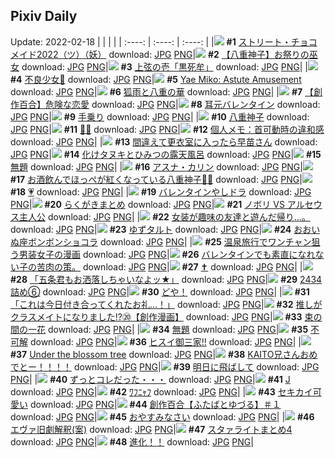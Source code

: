 ## Pixiv Daily
Update: 2022-02-18
|      |      |      |
| :----: | :----: | :----: |
|![](https://pixiv.microyu.workers.dev/c/240x480/img-master/img/2022/02/16/21/56/55/96304538_p0_master1200.jpg) **#1** [ストリート・チョコメイド2022（ツ）（妖）](https://www.pixiv.net/artworks/96304538) download: [JPG](https://pixiv.microyu.workers.dev/img-original/img/2022/02/16/21/56/55/96304538_p0.jpg) [PNG](https://pixiv.microyu.workers.dev/img-original/img/2022/02/16/21/56/55/96304538_p0.png)|![](https://pixiv.microyu.workers.dev/c/240x480/img-master/img/2022/02/16/19/27/42/96300930_p0_master1200.jpg) **#2** [【八重神子】お祭りの巫女](https://www.pixiv.net/artworks/96300930) download: [JPG](https://pixiv.microyu.workers.dev/img-original/img/2022/02/16/19/27/42/96300930_p0.jpg) [PNG](https://pixiv.microyu.workers.dev/img-original/img/2022/02/16/19/27/42/96300930_p0.png)|![](https://pixiv.microyu.workers.dev/c/240x480/img-master/img/2022/02/16/00/13/41/96286824_p0_master1200.jpg) **#3** [上弦の壱「黒死牟」](https://www.pixiv.net/artworks/96286824) download: [JPG](https://pixiv.microyu.workers.dev/img-original/img/2022/02/16/00/13/41/96286824_p0.jpg) [PNG](https://pixiv.microyu.workers.dev/img-original/img/2022/02/16/00/13/41/96286824_p0.png)|
|![](https://pixiv.microyu.workers.dev/c/240x480/img-master/img/2022/02/16/00/07/07/96286643_p0_master1200.jpg) **#4** [不良少女🐼](https://www.pixiv.net/artworks/96286643) download: [JPG](https://pixiv.microyu.workers.dev/img-original/img/2022/02/16/00/07/07/96286643_p0.jpg) [PNG](https://pixiv.microyu.workers.dev/img-original/img/2022/02/16/00/07/07/96286643_p0.png)|![](https://pixiv.microyu.workers.dev/c/240x480/img-master/img/2022/02/16/00/02/31/96286468_p0_master1200.jpg) **#5** [Yae Miko: Astute Amusement](https://www.pixiv.net/artworks/96286468) download: [JPG](https://pixiv.microyu.workers.dev/img-original/img/2022/02/16/00/02/31/96286468_p0.jpg) [PNG](https://pixiv.microyu.workers.dev/img-original/img/2022/02/16/00/02/31/96286468_p0.png)|![](https://pixiv.microyu.workers.dev/c/240x480/img-master/img/2022/02/17/00/00/09/96308045_p0_master1200.jpg) **#6** [狐雨と八重の華](https://www.pixiv.net/artworks/96308045) download: [JPG](https://pixiv.microyu.workers.dev/img-original/img/2022/02/17/00/00/09/96308045_p0.jpg) [PNG](https://pixiv.microyu.workers.dev/img-original/img/2022/02/17/00/00/09/96308045_p0.png)|
|![](https://pixiv.microyu.workers.dev/c/240x480/img-master/img/2022/02/17/20/10/26/96323365_p0_master1200.jpg) **#7** [【創作百合】危険な恋愛](https://www.pixiv.net/artworks/96323365) download: [JPG](https://pixiv.microyu.workers.dev/img-original/img/2022/02/17/20/10/26/96323365_p0.jpg) [PNG](https://pixiv.microyu.workers.dev/img-original/img/2022/02/17/20/10/26/96323365_p0.png)|![](https://pixiv.microyu.workers.dev/c/240x480/img-master/img/2022/02/16/00/00/11/96286299_p0_master1200.jpg) **#8** [耳元バレンタイン](https://www.pixiv.net/artworks/96286299) download: [JPG](https://pixiv.microyu.workers.dev/img-original/img/2022/02/16/00/00/11/96286299_p0.jpg) [PNG](https://pixiv.microyu.workers.dev/img-original/img/2022/02/16/00/00/11/96286299_p0.png)|![](https://pixiv.microyu.workers.dev/c/240x480/img-master/img/2022/02/16/00/07/05/96286641_p0_master1200.jpg) **#9** [手乗り](https://www.pixiv.net/artworks/96286641) download: [JPG](https://pixiv.microyu.workers.dev/img-original/img/2022/02/16/00/07/05/96286641_p0.jpg) [PNG](https://pixiv.microyu.workers.dev/img-original/img/2022/02/16/00/07/05/96286641_p0.png)|
|![](https://pixiv.microyu.workers.dev/c/240x480/img-master/img/2022/02/17/02/32/58/96311355_p0_master1200.jpg) **#10** [八重神子](https://www.pixiv.net/artworks/96311355) download: [JPG](https://pixiv.microyu.workers.dev/img-original/img/2022/02/17/02/32/58/96311355_p0.jpg) [PNG](https://pixiv.microyu.workers.dev/img-original/img/2022/02/17/02/32/58/96311355_p0.png)|![](https://pixiv.microyu.workers.dev/c/240x480/img-master/img/2022/02/16/00/00/02/96286236_p0_master1200.jpg) **#11** [🌸💗](https://www.pixiv.net/artworks/96286236) download: [JPG](https://pixiv.microyu.workers.dev/img-original/img/2022/02/16/00/00/02/96286236_p0.jpg) [PNG](https://pixiv.microyu.workers.dev/img-original/img/2022/02/16/00/00/02/96286236_p0.png)|![](https://pixiv.microyu.workers.dev/c/240x480/img-master/img/2022/02/17/09/00/01/96314454_p0_master1200.jpg) **#12** [個人メモ：首可動時の違和感](https://www.pixiv.net/artworks/96314454) download: [JPG](https://pixiv.microyu.workers.dev/img-original/img/2022/02/17/09/00/01/96314454_p0.jpg) [PNG](https://pixiv.microyu.workers.dev/img-original/img/2022/02/17/09/00/01/96314454_p0.png)|
|![](https://pixiv.microyu.workers.dev/c/240x480/img-master/img/2022/02/16/00/00/08/96286274_p0_master1200.jpg) **#13** [間違えて更衣室に入ったら早苗さん](https://www.pixiv.net/artworks/96286274) download: [JPG](https://pixiv.microyu.workers.dev/img-original/img/2022/02/16/00/00/08/96286274_p0.jpg) [PNG](https://pixiv.microyu.workers.dev/img-original/img/2022/02/16/00/00/08/96286274_p0.png)|![](https://pixiv.microyu.workers.dev/c/240x480/img-master/img/2022/02/16/00/00/28/96286365_p0_master1200.jpg) **#14** [化けタヌキとひみつの露天風呂](https://www.pixiv.net/artworks/96286365) download: [JPG](https://pixiv.microyu.workers.dev/img-original/img/2022/02/16/00/00/28/96286365_p0.jpg) [PNG](https://pixiv.microyu.workers.dev/img-original/img/2022/02/16/00/00/28/96286365_p0.png)|![](https://pixiv.microyu.workers.dev/c/240x480/img-master/img/2022/02/17/00/00/08/96308041_p0_master1200.jpg) **#15** [無題](https://www.pixiv.net/artworks/96308041) download: [JPG](https://pixiv.microyu.workers.dev/img-original/img/2022/02/17/00/00/08/96308041_p0.jpg) [PNG](https://pixiv.microyu.workers.dev/img-original/img/2022/02/17/00/00/08/96308041_p0.png)|
|![](https://pixiv.microyu.workers.dev/c/240x480/img-master/img/2022/02/17/00/00/05/96308014_p0_master1200.jpg) **#16** [アスナ・カリン](https://www.pixiv.net/artworks/96308014) download: [JPG](https://pixiv.microyu.workers.dev/img-original/img/2022/02/17/00/00/05/96308014_p0.jpg) [PNG](https://pixiv.microyu.workers.dev/img-original/img/2022/02/17/00/00/05/96308014_p0.png)|![](https://pixiv.microyu.workers.dev/c/240x480/img-master/img/2022/02/16/19/46/59/96301355_p0_master1200.jpg) **#17** [お酒飲んでほっぺが紅くなっている八重神子🌸🍶](https://www.pixiv.net/artworks/96301355) download: [JPG](https://pixiv.microyu.workers.dev/img-original/img/2022/02/16/19/46/59/96301355_p0.jpg) [PNG](https://pixiv.microyu.workers.dev/img-original/img/2022/02/16/19/46/59/96301355_p0.png)|![](https://pixiv.microyu.workers.dev/c/240x480/img-master/img/2022/02/16/22/24/22/96305305_p0_master1200.jpg) **#18** [💗](https://www.pixiv.net/artworks/96305305) download: [JPG](https://pixiv.microyu.workers.dev/img-original/img/2022/02/16/22/24/22/96305305_p0.jpg) [PNG](https://pixiv.microyu.workers.dev/img-original/img/2022/02/16/22/24/22/96305305_p0.png)|
|![](https://pixiv.microyu.workers.dev/c/240x480/img-master/img/2022/02/16/19/21/32/96300817_p0_master1200.jpg) **#19** [バレンタインやしドラ](https://www.pixiv.net/artworks/96300817) download: [JPG](https://pixiv.microyu.workers.dev/img-original/img/2022/02/16/19/21/32/96300817_p0.jpg) [PNG](https://pixiv.microyu.workers.dev/img-original/img/2022/02/16/19/21/32/96300817_p0.png)|![](https://pixiv.microyu.workers.dev/c/240x480/img-master/img/2022/02/17/00/14/45/96308619_p0_master1200.jpg) **#20** [らくがきまとめ](https://www.pixiv.net/artworks/96308619) download: [JPG](https://pixiv.microyu.workers.dev/img-original/img/2022/02/17/00/14/45/96308619_p0.jpg) [PNG](https://pixiv.microyu.workers.dev/img-original/img/2022/02/17/00/14/45/96308619_p0.png)|![](https://pixiv.microyu.workers.dev/c/240x480/img-master/img/2022/02/17/00/00/25/96308115_p0_master1200.jpg) **#21** [ノボリ VS アルセウス主人公](https://www.pixiv.net/artworks/96308115) download: [JPG](https://pixiv.microyu.workers.dev/img-original/img/2022/02/17/00/00/25/96308115_p0.jpg) [PNG](https://pixiv.microyu.workers.dev/img-original/img/2022/02/17/00/00/25/96308115_p0.png)|
|![](https://pixiv.microyu.workers.dev/c/240x480/img-master/img/2022/02/16/00/00/09/96286283_p0_master1200.jpg) **#22** [女装が趣味の友達と遊んだ帰り…。](https://www.pixiv.net/artworks/96286283) download: [JPG](https://pixiv.microyu.workers.dev/img-original/img/2022/02/16/00/00/09/96286283_p0.jpg) [PNG](https://pixiv.microyu.workers.dev/img-original/img/2022/02/16/00/00/09/96286283_p0.png)|![](https://pixiv.microyu.workers.dev/c/240x480/img-master/img/2022/02/16/22/38/18/96305684_p0_master1200.jpg) **#23** [ゆずタルト](https://www.pixiv.net/artworks/96305684) download: [JPG](https://pixiv.microyu.workers.dev/img-original/img/2022/02/16/22/38/18/96305684_p0.jpg) [PNG](https://pixiv.microyu.workers.dev/img-original/img/2022/02/16/22/38/18/96305684_p0.png)|![](https://pixiv.microyu.workers.dev/c/240x480/img-master/img/2022/02/17/22/08/35/96326343_p0_master1200.jpg) **#24** [おおいぬ座ボンボンショコラ](https://www.pixiv.net/artworks/96326343) download: [JPG](https://pixiv.microyu.workers.dev/img-original/img/2022/02/17/22/08/35/96326343_p0.jpg) [PNG](https://pixiv.microyu.workers.dev/img-original/img/2022/02/17/22/08/35/96326343_p0.png)|
|![](https://pixiv.microyu.workers.dev/c/240x480/img-master/img/2022/02/16/19/30/02/96300990_p0_master1200.jpg) **#25** [温泉旅行でワンチャン狙う男装女子の漫画](https://www.pixiv.net/artworks/96300990) download: [JPG](https://pixiv.microyu.workers.dev/img-original/img/2022/02/16/19/30/02/96300990_p0.jpg) [PNG](https://pixiv.microyu.workers.dev/img-original/img/2022/02/16/19/30/02/96300990_p0.png)|![](https://pixiv.microyu.workers.dev/c/240x480/img-master/img/2022/02/16/12/28/34/96294630_p0_master1200.jpg) **#26** [バレンタインでも素直になれない子の苦肉の策。](https://www.pixiv.net/artworks/96294630) download: [JPG](https://pixiv.microyu.workers.dev/img-original/img/2022/02/16/12/28/34/96294630_p0.jpg) [PNG](https://pixiv.microyu.workers.dev/img-original/img/2022/02/16/12/28/34/96294630_p0.png)|![](https://pixiv.microyu.workers.dev/c/240x480/img-master/img/2022/02/16/07/22/08/96291890_p0_master1200.jpg) **#27** [✝](https://www.pixiv.net/artworks/96291890) download: [JPG](https://pixiv.microyu.workers.dev/img-original/img/2022/02/16/07/22/08/96291890_p0.jpg) [PNG](https://pixiv.microyu.workers.dev/img-original/img/2022/02/16/07/22/08/96291890_p0.png)|
|![](https://pixiv.microyu.workers.dev/c/240x480/img-master/img/2022/02/16/02/40/37/96289659_p0_master1200.jpg) **#28** [「五条君もお洒落しちゃいなよッ★」](https://www.pixiv.net/artworks/96289659) download: [JPG](https://pixiv.microyu.workers.dev/img-original/img/2022/02/16/02/40/37/96289659_p0.jpg) [PNG](https://pixiv.microyu.workers.dev/img-original/img/2022/02/16/02/40/37/96289659_p0.png)|![](https://pixiv.microyu.workers.dev/c/240x480/img-master/img/2022/02/17/00/44/05/96309397_p0_master1200.jpg) **#29** [2434詰め⑥](https://www.pixiv.net/artworks/96309397) download: [JPG](https://pixiv.microyu.workers.dev/img-original/img/2022/02/17/00/44/05/96309397_p0.jpg) [PNG](https://pixiv.microyu.workers.dev/img-original/img/2022/02/17/00/44/05/96309397_p0.png)|![](https://pixiv.microyu.workers.dev/c/240x480/img-master/img/2022/02/16/23/06/20/96306497_p0_master1200.jpg) **#30** [どや！](https://www.pixiv.net/artworks/96306497) download: [JPG](https://pixiv.microyu.workers.dev/img-original/img/2022/02/16/23/06/20/96306497_p0.jpg) [PNG](https://pixiv.microyu.workers.dev/img-original/img/2022/02/16/23/06/20/96306497_p0.png)|
|![](https://pixiv.microyu.workers.dev/c/240x480/img-master/img/2022/02/16/00/02/01/96286447_p0_master1200.jpg) **#31** [「これは今日付き合ってくれたお礼…！」](https://www.pixiv.net/artworks/96286447) download: [JPG](https://pixiv.microyu.workers.dev/img-original/img/2022/02/16/00/02/01/96286447_p0.jpg) [PNG](https://pixiv.microyu.workers.dev/img-original/img/2022/02/16/00/02/01/96286447_p0.png)|![](https://pixiv.microyu.workers.dev/c/240x480/img-master/img/2022/02/16/00/00/23/96286356_p0_master1200.jpg) **#32** [推しがクラスメイトになりました!?⑳【創作漫画】](https://www.pixiv.net/artworks/96286356) download: [JPG](https://pixiv.microyu.workers.dev/img-original/img/2022/02/16/00/00/23/96286356_p0.jpg) [PNG](https://pixiv.microyu.workers.dev/img-original/img/2022/02/16/00/00/23/96286356_p0.png)|![](https://pixiv.microyu.workers.dev/c/240x480/img-master/img/2022/02/16/23/03/54/96306415_p0_master1200.jpg) **#33** [束の間の一花](https://www.pixiv.net/artworks/96306415) download: [JPG](https://pixiv.microyu.workers.dev/img-original/img/2022/02/16/23/03/54/96306415_p0.jpg) [PNG](https://pixiv.microyu.workers.dev/img-original/img/2022/02/16/23/03/54/96306415_p0.png)|
|![](https://pixiv.microyu.workers.dev/c/240x480/img-master/img/2022/02/17/15/40/48/96318701_p0_master1200.jpg) **#34** [無題](https://www.pixiv.net/artworks/96318701) download: [JPG](https://pixiv.microyu.workers.dev/img-original/img/2022/02/17/15/40/48/96318701_p0.jpg) [PNG](https://pixiv.microyu.workers.dev/img-original/img/2022/02/17/15/40/48/96318701_p0.png)|![](https://pixiv.microyu.workers.dev/c/240x480/img-master/img/2022/02/16/22/34/43/96305595_p0_master1200.jpg) **#35** [不可解](https://www.pixiv.net/artworks/96305595) download: [JPG](https://pixiv.microyu.workers.dev/img-original/img/2022/02/16/22/34/43/96305595_p0.jpg) [PNG](https://pixiv.microyu.workers.dev/img-original/img/2022/02/16/22/34/43/96305595_p0.png)|![](https://pixiv.microyu.workers.dev/c/240x480/img-master/img/2022/02/16/21/47/19/96304304_p0_master1200.jpg) **#36** [ヒスイ御三家‼](https://www.pixiv.net/artworks/96304304) download: [JPG](https://pixiv.microyu.workers.dev/img-original/img/2022/02/16/21/47/19/96304304_p0.jpg) [PNG](https://pixiv.microyu.workers.dev/img-original/img/2022/02/16/21/47/19/96304304_p0.png)|
|![](https://pixiv.microyu.workers.dev/c/240x480/img-master/img/2022/02/16/22/16/03/96305084_p0_master1200.jpg) **#37** [Under the blossom tree](https://www.pixiv.net/artworks/96305084) download: [JPG](https://pixiv.microyu.workers.dev/img-original/img/2022/02/16/22/16/03/96305084_p0.jpg) [PNG](https://pixiv.microyu.workers.dev/img-original/img/2022/02/16/22/16/03/96305084_p0.png)|![](https://pixiv.microyu.workers.dev/c/240x480/img-master/img/2022/02/17/00/00/11/96308059_p0_master1200.jpg) **#38** [KAITO兄さんおめでとー！！！！](https://www.pixiv.net/artworks/96308059) download: [JPG](https://pixiv.microyu.workers.dev/img-original/img/2022/02/17/00/00/11/96308059_p0.jpg) [PNG](https://pixiv.microyu.workers.dev/img-original/img/2022/02/17/00/00/11/96308059_p0.png)|![](https://pixiv.microyu.workers.dev/c/240x480/img-master/img/2022/02/16/00/03/10/96286502_p0_master1200.jpg) **#39** [明日に飛ばして](https://www.pixiv.net/artworks/96286502) download: [JPG](https://pixiv.microyu.workers.dev/img-original/img/2022/02/16/00/03/10/96286502_p0.jpg) [PNG](https://pixiv.microyu.workers.dev/img-original/img/2022/02/16/00/03/10/96286502_p0.png)|
|![](https://pixiv.microyu.workers.dev/c/240x480/img-master/img/2022/02/16/07/10/37/96291792_p0_master1200.jpg) **#40** [ずっとコレだった・・・](https://www.pixiv.net/artworks/96291792) download: [JPG](https://pixiv.microyu.workers.dev/img-original/img/2022/02/16/07/10/37/96291792_p0.jpg) [PNG](https://pixiv.microyu.workers.dev/img-original/img/2022/02/16/07/10/37/96291792_p0.png)|![](https://pixiv.microyu.workers.dev/c/240x480/img-master/img/2022/02/16/00/00/10/96286295_p0_master1200.jpg) **#41** [J](https://www.pixiv.net/artworks/96286295) download: [JPG](https://pixiv.microyu.workers.dev/img-original/img/2022/02/16/00/00/10/96286295_p0.jpg) [PNG](https://pixiv.microyu.workers.dev/img-original/img/2022/02/16/00/00/10/96286295_p0.png)|![](https://pixiv.microyu.workers.dev/c/240x480/img-master/img/2022/02/16/00/30/00/96287278_p0_master1200.jpg) **#42** [ﾜﾌﾆｬﾌ](https://www.pixiv.net/artworks/96287278) download: [JPG](https://pixiv.microyu.workers.dev/img-original/img/2022/02/16/00/30/00/96287278_p0.jpg) [PNG](https://pixiv.microyu.workers.dev/img-original/img/2022/02/16/00/30/00/96287278_p0.png)|
|![](https://pixiv.microyu.workers.dev/c/240x480/img-master/img/2022/02/17/12/04/45/96293058_p0_master1200.jpg) **#43** [セキカイ可愛い](https://www.pixiv.net/artworks/96293058) download: [JPG](https://pixiv.microyu.workers.dev/img-original/img/2022/02/17/12/04/45/96293058_p0.jpg) [PNG](https://pixiv.microyu.workers.dev/img-original/img/2022/02/17/12/04/45/96293058_p0.png)|![](https://pixiv.microyu.workers.dev/c/240x480/img-master/img/2022/02/16/23/19/09/96306876_p0_master1200.jpg) **#44** [創作百合【ふたばとゆづる】＃１](https://www.pixiv.net/artworks/96306876) download: [JPG](https://pixiv.microyu.workers.dev/img-original/img/2022/02/16/23/19/09/96306876_p0.jpg) [PNG](https://pixiv.microyu.workers.dev/img-original/img/2022/02/16/23/19/09/96306876_p0.png)|![](https://pixiv.microyu.workers.dev/c/240x480/img-master/img/2022/02/16/12/14/12/96294474_p0_master1200.jpg) **#45** [おやすみなさい](https://www.pixiv.net/artworks/96294474) download: [JPG](https://pixiv.microyu.workers.dev/img-original/img/2022/02/16/12/14/12/96294474_p0.jpg) [PNG](https://pixiv.microyu.workers.dev/img-original/img/2022/02/16/12/14/12/96294474_p0.png)|
|![](https://pixiv.microyu.workers.dev/c/240x480/img-master/img/2022/02/16/21/04/34/96303178_p0_master1200.jpg) **#46** [エヴァ旧劇解釈(案)](https://www.pixiv.net/artworks/96303178) download: [JPG](https://pixiv.microyu.workers.dev/img-original/img/2022/02/16/21/04/34/96303178_p0.jpg) [PNG](https://pixiv.microyu.workers.dev/img-original/img/2022/02/16/21/04/34/96303178_p0.png)|![](https://pixiv.microyu.workers.dev/c/240x480/img-master/img/2022/02/16/19/54/38/96301510_p0_master1200.jpg) **#47** [スタァライトまとめ4](https://www.pixiv.net/artworks/96301510) download: [JPG](https://pixiv.microyu.workers.dev/img-original/img/2022/02/16/19/54/38/96301510_p0.jpg) [PNG](https://pixiv.microyu.workers.dev/img-original/img/2022/02/16/19/54/38/96301510_p0.png)|![](https://pixiv.microyu.workers.dev/c/240x480/img-master/img/2022/02/16/20/04/24/96301744_p0_master1200.jpg) **#48** [進化！！](https://www.pixiv.net/artworks/96301744) download: [JPG](https://pixiv.microyu.workers.dev/img-original/img/2022/02/16/20/04/24/96301744_p0.jpg) [PNG](https://pixiv.microyu.workers.dev/img-original/img/2022/02/16/20/04/24/96301744_p0.png)|
